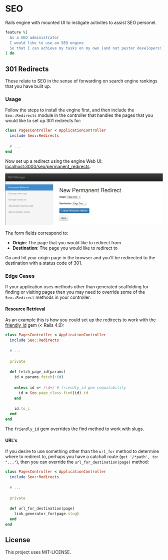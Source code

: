 SEO
===

Rails engine with mounted UI to instigate activites to assist SEO personel.

```ruby
feature %[
  As a SEO administrator
  I would like to use an SEO engine
  So that I can achieve my tasks on my own (and not pester developers!)
] do
```

## 301 Redirects

These relate to SEO in the sense of forwarding on search engine rankings that you have built up.

### Usage

Follow the steps to install the engine first, and then include the `Seo::Redirects` module in the controller that handles the pages that you would like to set up 301 redirects for:

```ruby
class PagesController < ApplicationController
  include Seo::Redirects

  # ...
end
```

Now set up a redirect using the engine Web UI: [localhost:3000/seo/permanent_redirects](http://localhost:3000/seo/permanent_redirects).

![New permanent redirect form](docs/source/new_permanent_redirect_form.png)

The form fields correspond to:

- **Origin**: The page that you would like to redirect from
- **Destination**: The page you would like to redirect to

Go and hit your origin page in the browser and you'll be redirected to the destination with a status code of 301.

### Edge Cases

If your application uses methods other than generated scaffolding for finding or visiting pages then you may need to override some of the `Seo::Redirect` methods in your controller.

#### Resource Retrieval

As an example this is how you could set up the redirects to work with the [friendly_id](https://github.com/norman/friendly_id/tree/4.0-stable) gem (< Rails 4.0):

```ruby
class PagesController < ApplicationController
  include Seo::Redirects

  # ...

  private

  def fetch_page_id(params)
    id = params.fetch(:id)

    unless id =~ /\d+/ # friendly_id gem compatability
      id = Seo.page_class.find(id).id
    end

    id.to_i
  end
end
```

The `friendly_id` gem overrides the find method to work with slugs.

#### URL's

If you desire to use something other than the `url_for` method to determine where to redirect to, perhaps you have a catchall route (`get '/*path', to: "..."`), then you can override the `url_for_destination(page)` method:

```ruby
class PagesController < ApplicationController
  include Seo::Redirects
  
  # ...

  private

  def url_for_destination(page)
    link_generator_for(page.slug)
  end
end
```

## License

This project uses MIT-LICENSE.
